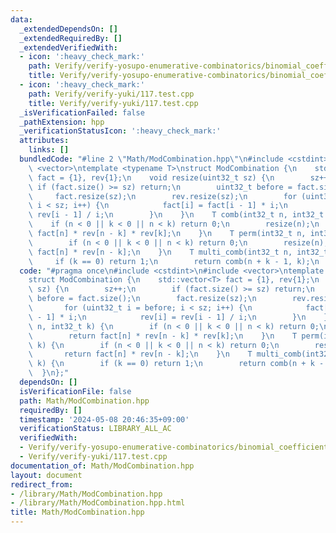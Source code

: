 ```yaml
---
data:
  _extendedDependsOn: []
  _extendedRequiredBy: []
  _extendedVerifiedWith:
  - icon: ':heavy_check_mark:'
    path: Verify/verify-yosupo-enumerative-combinatorics/binomial_coefficient_prime_mod.test.cpp
    title: Verify/verify-yosupo-enumerative-combinatorics/binomial_coefficient_prime_mod.test.cpp
  - icon: ':heavy_check_mark:'
    path: Verify/verify-yuki/117.test.cpp
    title: Verify/verify-yuki/117.test.cpp
  _isVerificationFailed: false
  _pathExtension: hpp
  _verificationStatusIcon: ':heavy_check_mark:'
  attributes:
    links: []
  bundledCode: "#line 2 \"Math/ModCombination.hpp\"\n#include <cstdint>\n#include\
    \ <vector>\ntemplate <typename T>\nstruct ModCombination {\n    std::vector<T>\
    \ fact = {1}, rev{1};\n    void resize(uint32_t sz) {\n        sz++;\n       \
    \ if (fact.size() >= sz) return;\n        uint32_t before = fact.size();\n   \
    \     fact.resize(sz);\n        rev.resize(sz);\n        for (uint32_t i = before;\
    \ i < sz; i++) {\n            fact[i] = fact[i - 1] * i;\n            rev[i] =\
    \ rev[i - 1] / i;\n        }\n    }\n    T comb(int32_t n, int32_t k) {\n    \
    \    if (n < 0 || k < 0 || n < k) return 0;\n        resize(n);\n        return\
    \ fact[n] * rev[n - k] * rev[k];\n    }\n    T perm(int32_t n, int32_t k) {\n\
    \        if (n < 0 || k < 0 || n < k) return 0;\n        resize(n);\n        return\
    \ fact[n] * rev[n - k];\n    }\n    T multi_comb(int32_t n, int32_t k) {\n   \
    \     if (k == 0) return 1;\n        return comb(n + k - 1, k);\n    }\n};\n"
  code: "#pragma once\n#include <cstdint>\n#include <vector>\ntemplate <typename T>\n\
    struct ModCombination {\n    std::vector<T> fact = {1}, rev{1};\n    void resize(uint32_t\
    \ sz) {\n        sz++;\n        if (fact.size() >= sz) return;\n        uint32_t\
    \ before = fact.size();\n        fact.resize(sz);\n        rev.resize(sz);\n \
    \       for (uint32_t i = before; i < sz; i++) {\n            fact[i] = fact[i\
    \ - 1] * i;\n            rev[i] = rev[i - 1] / i;\n        }\n    }\n    T comb(int32_t\
    \ n, int32_t k) {\n        if (n < 0 || k < 0 || n < k) return 0;\n        resize(n);\n\
    \        return fact[n] * rev[n - k] * rev[k];\n    }\n    T perm(int32_t n, int32_t\
    \ k) {\n        if (n < 0 || k < 0 || n < k) return 0;\n        resize(n);\n \
    \       return fact[n] * rev[n - k];\n    }\n    T multi_comb(int32_t n, int32_t\
    \ k) {\n        if (k == 0) return 1;\n        return comb(n + k - 1, k);\n  \
    \  }\n};"
  dependsOn: []
  isVerificationFile: false
  path: Math/ModCombination.hpp
  requiredBy: []
  timestamp: '2024-05-08 20:46:35+09:00'
  verificationStatus: LIBRARY_ALL_AC
  verifiedWith:
  - Verify/verify-yosupo-enumerative-combinatorics/binomial_coefficient_prime_mod.test.cpp
  - Verify/verify-yuki/117.test.cpp
documentation_of: Math/ModCombination.hpp
layout: document
redirect_from:
- /library/Math/ModCombination.hpp
- /library/Math/ModCombination.hpp.html
title: Math/ModCombination.hpp
---
```

